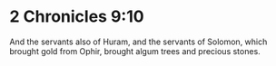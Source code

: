 # 2 Chronicles 9:10

And the servants also of Huram, and the servants of Solomon, which brought gold from Ophir, brought algum trees and precious stones.